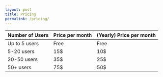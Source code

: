 ```yaml
---
layout: post
title: Pricing
permalink: /pricing/
---
```


| Number of Users | Price per month          | (Yearly) Price per month |
| --------------- | ------------------------ | ------------------------ |
| Up to 5 users   | Free                     | Free                     |
| 5-20 users      | 15$                      | 10$                      |
| 20-50 users     | 35$                      | 25$                      |
| 50+ users       | 75$                      | 50$                      |
